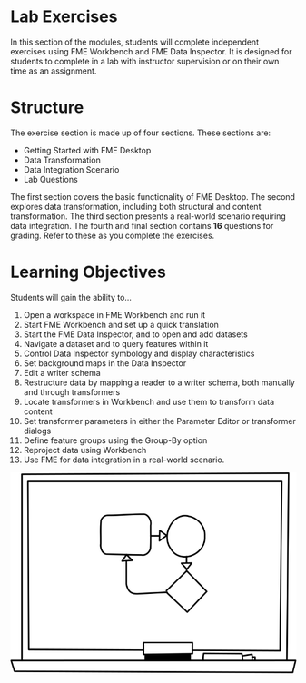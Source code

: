 # Lab Exercises

In this section of the modules, students will complete independent exercises using FME Workbench and FME Data Inspector. It is designed for students to complete in a lab with instructor supervision or on their own time as an assignment.

# Structure

The exercise section is made up of four sections. These sections are:

- Getting Started with FME Desktop
- Data Transformation
- Data Integration Scenario
- Lab Questions

The first section covers the basic functionality of FME Desktop. The second explores data transformation, including both structural and content transformation. The third section presents a real-world scenario requiring data integration. The fourth and final section contains **16** questions for grading. Refer to these as you complete the exercises.

# Learning Objectives

Students will gain the ability to...

1. Open a workspace in FME Workbench and run it
2. Start FME Workbench and set up a quick translation
3. Start the FME Data Inspector, and to open and add datasets
4. Navigate a dataset and to query features within it
5. Control Data Inspector symbology and display characteristics
6. Set background maps in the Data Inspector
7. Edit a writer schema
8. Restructure data by mapping a reader to a writer schema, both manually and through transformers
9. Locate transformers in Workbench and use them to transform data content
10. Set transformer parameters in either the Parameter Editor or transformer dialogs
11. Define feature groups using the Group-By option
12. Reproject data using Workbench
13. Use FME for data integration in a real-world scenario.

![Whiteboard](../Integration3LabExercises/Images/whiteboard.svg?sanitize=true)
